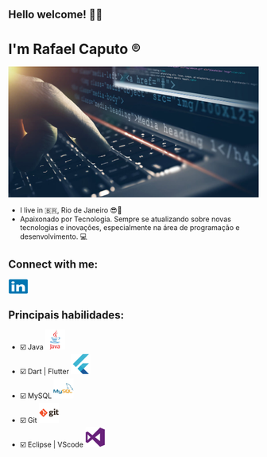 ## Hello welcome! :raising_hand_man:
# I'm Rafael Caputo  :registered:
![Programing](https://github.com/rafaelcaputodev/Rafaelcaputodev/blob/master/Programa%C3%A7%C3%A3o.jpg)
- I live in :brazil:, Rio de Janeiro :sunglasses::sunrise:
- Apaixonado por Tecnologia. Sempre se atualizando sobre novas tecnologias e inovações, especialmente na área de programação e desenvolvimento. :computer:
## Connect with me:

<a href="https://www.linkedin.com/in/rafael-caputo-84a0381b7/" target="_black">
<img align="center" alt="rafael-linkedin" height="30" width="40" src="https://raw.githubusercontent.com/devicons/devicon/master/icons/linkedin/linkedin-original.svg"
style="max-width:100%;">
</a>

##  Principais habilidades:
- :ballot_box_with_check: Java  <img src="https://raw.githubusercontent.com/devicons/devicon/master/icons/java/java-original-wordmark.svg" alt="Java" width="40" height="40" style="max.width:100%;"></img>
- :ballot_box_with_check:  Dart | Flutter <img src="https://raw.githubusercontent.com/devicons/devicon/master/icons/flutter/flutter-original.svg" alt="Flutter" width="40" height="40" style="max.width:100%;"></img>
- :ballot_box_with_check:  MySQL <img src="https://raw.githubusercontent.com/devicons/devicon/master/icons/mysql/mysql-original-wordmark.svg" alt="MySQL" width="40" height="40" style="max.width:100%;"></img>
- :ballot_box_with_check:  Git <img src="https://raw.githubusercontent.com/devicons/devicon/master/icons/git/git-original-wordmark.svg" alt="Git" width="40" height="40" style="max.width:100%;"></img>
- :ballot_box_with_check:  Eclipse | VScode <img src="https://raw.githubusercontent.com/devicons/devicon/master/icons/visualstudio/visualstudio-plain.svg" alt="VScode" width="40" height="40" style="max.width:100%;"></img>



